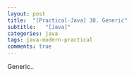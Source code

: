 ```yaml
---
layout: post
title:  "[Practical-Java] 30. Generic"
subtitle:   "[Java]"
categories: java
tags: java-modern-practical
comments: true
---
```


Generic..